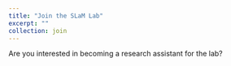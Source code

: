 ```yaml
---
title: "Join the SLaM Lab"
excerpt: ""
collection: join
---
```


Are you interested in becoming a research assistant for the lab?  

